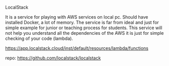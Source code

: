 LocalStack

It is a service for playing with AWS services on local pc.
Should have installed Docker, a lot of memory.
The service is far from ideal and just for simple example for junior 
or teaching process for students. This service will not help you 
understand all the dependencies of the AWS it is just for simple 
checking of your code (lambda).

https://app.localstack.cloud/inst/default/resources/lambda/functions

repo: https://github.com/localstack/localstack
